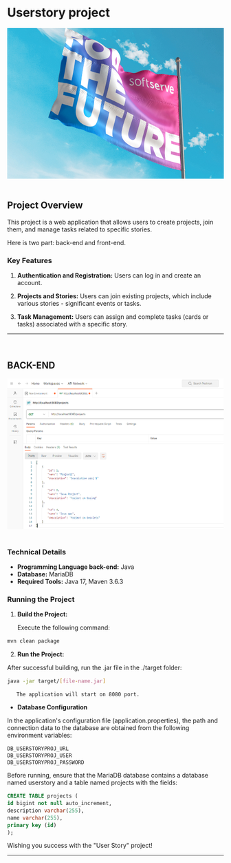 # Userstory project

<img src="images/softserve_for_the_future.png" style="width: 600px; height: 350px;"><br>
<br>

## Project Overview

This project is a web application that allows users to create projects, join them, and manage tasks related to specific stories.

Here is two part: back-end and front-end.

### Key Features

1. **Authentication and Registration:** Users can log in and create an account.

2. **Projects and Stories:** Users can join existing projects, which include various stories - significant events or tasks.

3. **Task Management:** Users can assign and complete tasks (cards or tasks) associated with a specific story.

---
<br>

## BACK-END

<img src="images/back01.png" style="width: 600px; height: 350px;"><br>
<br>

### Technical Details

- **Programming Language back-end:** Java
- **Database:** MariaDB
- **Required Tools:** Java 17, Maven 3.6.3

### Running the Project

1. **Build the Project:**

   Execute the following command:
```bash
mvn clean package
```

2. **Run the Project:**

After successful building, run the .jar file in the ./target folder:

```bash
java -jar target/[file-name.jar]
```
```text
   The application will start on 8080 port.
```

* **Database Configuration**

In the application's configuration file (application.properties), the path and connection data to the database are obtained from the following environment variables:

    DB_USERSTORYPROJ_URL
    DB_USERSTORYPROJ_USER
    DB_USERSTORYPROJ_PASSWORD

Before running, ensure that the MariaDB database contains a database named userstory and a table named projects with the fields:

```sql
CREATE TABLE projects (
id bigint not null auto_increment,
description varchar(255),
name varchar(255),
primary key (id)
);
```

Wishing you success with the "User Story" project!

---
